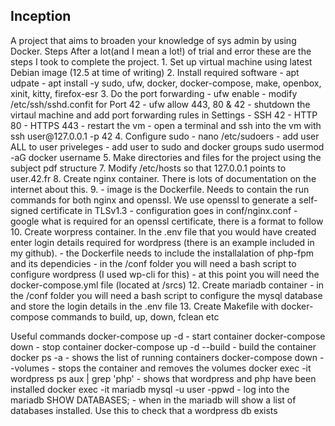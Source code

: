 <h2>Inception</h2>
A project that aims to broaden your knowledge of sys admin by using Docker.
Steps
After a lot(and I mean a lot!) of trial and error these are the steps I took to complete the project.
1. Set up virtual machine using latest Debian image (12.5 at time of writing)
2. Install required software - apt udpate
                             - apt install -y sudo, ufw, docker, docker-compose, make, openbox, xinit, kitty, firefox-esr
3. Do the port forwarding - ufw enable
                          - modify /etc/ssh/sshd.confit for Port 42
                          - ufw allow 443, 80 & 42
                          - shutdown the virtaul machine and add port forwarding rules in Settings
                             - SSH 42
                             - HTTP 80
                             - HTTPS 443
                         - restart the vm
                         - open a terminal and ssh into the vm with ssh user@127.0.0.1 -p 42
4. Configure sudo - nano /etc/sudoers
                  - add user ALL to user priveleges
                  - add user to sudo and docker groups sudo usermod -aG docker username
5. Make directories and files for the project using the subject pdf structure
7. Modify /etc/hosts so that 127.0.0.1 points to user.42.fr
8. Create nginx container. There is lots of documentation on the internet about this.
9.                        - image is the Dockerfile. Needs to contain the run commands for both nginx and openssl. We use openssl to generate a self-signed certificate in TLSv1.3
                          - configuration goes in conf/nginx.conf
                          - google what is required for an openssl certificate, there is a format to follow
10. Create worpress container. In the .env file that you would have created enter login details required for wordpress (there is an example included in my github).
                - the Dockerfile needs to include the installalation of php-fpm and its dependicies
                - in the /conf folder you will need a bash script to configure wordpress (I used wp-cli for this)
                - at this point you will need the docker-compose.yml file (located at /srcs)
12. Create mariadb container - in the /conf folder you will need a bash script to configure the mysql database and store the login details in the .env file
13. Create Makefile with docker-compose commands to build, up, down, fclean etc

Useful commands
docker-compose up -d - start container
docker-compose down - stop container
docker-compose up -d --build - build the container
docker ps -a - shows the list of running containers
docker-compose down --volumes - stops the container and removes the volumes
docker exec -it wordpress ps aux | grep 'php' - shows that wordpress and php have been installed
docker exec -it mariadb mysql -u user -ppwd - log into the mariadb
SHOW DATABASES; - when in the mariadb will show a list of databases installed. Use this to check that a wordpress db exists
